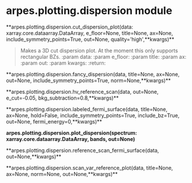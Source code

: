 arpes.plotting.dispersion module
================================

**arpes.plotting.dispersion.cut\_dispersion\_plot(data:
xarray.core.dataarray.DataArray, e\_floor=None, title=None, ax=None,
include\_symmetry\_points=True, out=None, quality='high',**kwargs)\*\*

> Makes a 3D cut dispersion plot. At the moment this only supports
> rectangular BZs. :param data: :param e\_floor: :param title: :param
> ax: :param out: :param kwargs: :return:

**arpes.plotting.dispersion.fancy\_dispersion(data, title=None, ax=None,
out=None, include\_symmetry\_points=True, norm=None,**kwargs)\*\*

**arpes.plotting.dispersion.hv\_reference\_scan(data, out=None,
e\_cut=-0.05, bkg\_subtraction=0.8,**kwargs)\*\*

**arpes.plotting.dispersion.labeled\_fermi\_surface(data, title=None,
ax=None, hold=False, include\_symmetry\_points=True, include\_bz=True,
out=None, fermi\_energy=0,**kwargs)\*\*

**arpes.plotting.dispersion.plot\_dispersion(spectrum:
xarray.core.dataarray.DataArray, bands, out=None)**

**arpes.plotting.dispersion.reference\_scan\_fermi\_surface(data,
out=None,**kwargs)\*\*

**arpes.plotting.dispersion.scan\_var\_reference\_plot(data, title=None,
ax=None, norm=None, out=None,**kwargs)\*\*
